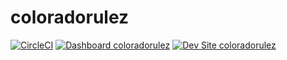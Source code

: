 # coloradorulez

[![CircleCI](https://circleci.com/gh/dustinleblanc/coloradorulez.svg?style=shield)](https://circleci.com/gh/dustinleblanc/coloradorulez)
[![Dashboard coloradorulez](https://img.shields.io/badge/dashboard-coloradorulez-yellow.svg)](https://dashboard.pantheon.io/sites/b9b49a87-e479-44f3-a46d-1ec114acf5e3#dev/code)
[![Dev Site coloradorulez](https://img.shields.io/badge/site-coloradorulez-blue.svg)](http://dev-coloradorulez.pantheonsite.io/)